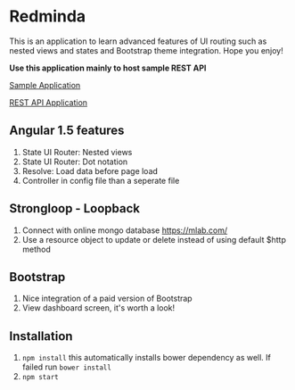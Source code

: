 # Redminda

This is an application to learn advanced features of UI routing such as nested views and states and Bootstrap theme integration. Hope you enjoy!

**Use this application mainly to host sample REST API**

[Sample Application](https://rest-sample.herokuapp.com/)

[REST API Application](https://rest-sample.herokuapp.com/explorer/)

## Angular 1.5 features

1. State UI Router: Nested views
2. State UI Router: Dot notation
3. Resolve: Load data before page load
4. Controller in config file than a seperate file

## Strongloop - Loopback
1. Connect with online mongo database https://mlab.com/
2. Use a resource object to update or delete instead of using default $http method

## Bootstrap
1. Nice integration of a paid version of Bootstrap
2. View dashboard screen, it's worth a look!

## Installation 

1. `npm install` this automatically installs bower dependency as well. If failed run `bower install`
2. `npm start`


